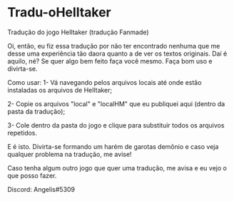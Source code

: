 # Tradu-oHelltaker
Tradução do jogo Helltaker (tradução Fanmade)

Oi, então, eu fiz essa tradução por não ter encontrado nenhuma que me desse uma experiência tão daora quanto a de ver os textos originais.
Daí é aquilo, né? Se quer algo bem feito faça você mesmo. Faça bom uso e divirta-se.

Como usar:
1- Vá navegando pelos arquivos locais até onde estão instaladas os arquivos de Helltaker;

2- Copie os arquivos "local" e "localHM" que eu publiquei aqui (dentro da pasta da tradução);

3- Cole dentro da pasta do jogo e clique para substituir todos os arquivos repetidos.

E é isto. Divirta-se formando um harém de garotas demônio e caso veja qualquer problema na tradução, me avise!

Caso tenha algum outro jogo que quer uma tradução, me avisa e eu vejo o que posso fazer.

Discord: Angelis#5309
